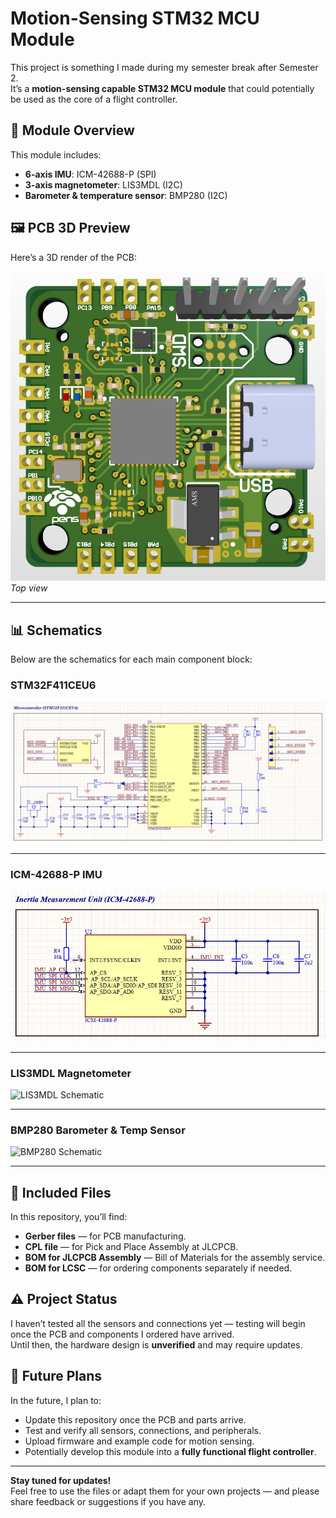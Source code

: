 # Motion-Sensing STM32 MCU Module

This project is something I made during my semester break after Semester 2.  
It’s a **motion-sensing capable STM32 MCU module** that could potentially be used as the core of a flight controller.

## 📐 Module Overview

This module includes:
- **6-axis IMU**: ICM-42688-P (SPI)
- **3-axis magnetometer**: LIS3MDL (I2C)
- **Barometer & temperature sensor**: BMP280 (I2C)


## 🖼️ PCB 3D Preview

Here’s a 3D render of the PCB:

![PCB 3D Top View](images/PCB.webp)  
*Top view*

---

## 📊 Schematics

Below are the schematics for each main component block:

### STM32F411CEU6

![ICM-42688-P Schematic](images/STM32.webp)

---

### ICM-42688-P IMU

![ICM-42688-P Schematic](images/IMU.webp)

---

### LIS3MDL Magnetometer

![LIS3MDL Schematic](Magnetometer.webp)

---

### BMP280 Barometer & Temp Sensor

![BMP280 Schematic](Barometer.webp)

---

## 📂 Included Files

In this repository, you’ll find:
- **Gerber files** — for PCB manufacturing.
- **CPL file** — for Pick and Place Assembly at JLCPCB.
- **BOM for JLCPCB Assembly** — Bill of Materials for the assembly service.
- **BOM for LCSC** — for ordering components separately if needed.

## ⚠️ Project Status

I haven’t tested all the sensors and connections yet — testing will begin once the PCB and components I ordered have arrived.  
Until then, the hardware design is **unverified** and may require updates.

## 🔄 Future Plans

In the future, I plan to:
- Update this repository once the PCB and parts arrive.
- Test and verify all sensors, connections, and peripherals.
- Upload firmware and example code for motion sensing.
- Potentially develop this module into a **fully functional flight controller**.

---

**Stay tuned for updates!**  
Feel free to use the files or adapt them for your own projects — and please share feedback or suggestions if you have any.
